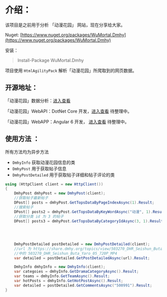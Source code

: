 # 介绍：

该项目是之前用于分析 「动漫花园」 网站，现在分享给大家。

Nuget: [https://www.nuget.org/packages/WuMortal.Dmhy](https://www.nuget.org/packages/WuMortal.Dmhy)

安装：

> Install-Package WuMortal.Dmhy

项目使用 `HtmlAgilityPack` 解析「动漫花园」所爬取到的网页数据。

## 开源地址：
「动漫花园」数据分析：[进入查看](https://github.com/WuMortal/Dmhy-DataAnalysis)

「动漫花园」WebAPI：DotNet Core 开发，[进入查看](https://github.com/WuMortal) 待整理中。

「动漫花园」WebAPP：Angular 6 开发， [进入查看](https://github.com/WuMortal) 待整理中。
## 使用方法 ： 

所有方法均为异步方法

- `DmhyInfo` 获取动漫花园信息的类 
- `DmhyPost` 用于获取帖子信息
- `DmhyPostDetailed` 用于获取帖子详细和帖子评论的类

``` csharp
using (HttpClient client = new HttpClient())
{
	DmhyPost dmhyPost = new DmhyPost(client);
	//获取帖子最新帖子
	DPost[] posts = dmhyPost.GetTopsDataByPageIndexAsync(1).Result;
	//搜索帖子
	DPost[] posts2 = dmhyPost.GetTopsDataByKeyWordAsync("动漫", 1).Result;
	//获取分类 id 为 3 的帖子
	DPost[] posts3 = dmhyPost.GetTopsDataByCategoryIdAsync(3, 1).Result;
	
	
	
	
	DmhyPostDetailed postDetailed = new DmhyPostDetailed(client);
	//url 为 https://share.dmhy.org/topics/view/503270_DHR_Seishun_Buta_Yaro_05_720P_MP4.html 
	//中的 503270_DHR_Seishun_Buta_Yaro_05_720P_MP4
	var detailed = postDetailed.GetPostDetailedAsync(url).Result; 

	DmhyInfo dmhyInfo = new DmhyInfo(client);
	var categoies = dmhyInfo.GetDramaCategoryAsync().Result;
	var teams = dmhyInfo.GetTeamAsync().Result;
	var hotPosts = dmhyInfo.GetHotPostAsync().Result;
	var detailed = postDetailed.GetCommentsAsync("500991").Result;
}
```
